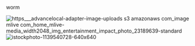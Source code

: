 worm

![https___advancelocal-adapter-image-uploads s3 amazonaws com_image mlive com_home_mlive-media_width2048_img_entertainment_impact_photo_23189639-standard](https://github.com/user-attachments/assets/c984f9c9-7a2a-420c-86c1-c8058a3c9e41)
![istockphoto-1139540728-640x640](https://github.com/user-attachments/assets/726ac999-b158-429a-bee6-d711e2154ff2)
